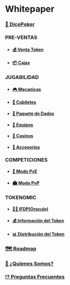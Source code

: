 # Whitepaper

### [🎲 DicePoker](/presentation.md)

### **PRE-VENTAS**

- #### [💰 Venta Token](/tokensell.md)

- #### [📦 Cajas](/box.md)

### **JUGABILIDAD**

- #### [🎮 Mecanicas](/gameplay.md)

- #### [🥃 Cubiletes](/dicecup.md)

- #### [🎲 Paquete de Dados](/dicepack.md)

- #### [💎 Equipos](/diceteam.md)

- #### [🎰 Casinos](/diceroom.md)

- #### [🧩 Accesorios](/accesories.md)

### **COMPETICIONES**

- #### [🤜 Modo PvE](/dicerway.md)

- #### [🏟 Modo PvP](/pvpmode.md)

### **TOKENOMIC**

- #### [👮🏻 IFDP(Oraculo)](/oracle.md)

- #### [💰 Información del Token](/infotoken.md)

- #### [📊 Distribución del Token](/distributiontoken.md)

### [🗺 Roadmap](/roadmap.md)

### [👥 ¿Quienes Somos?](/whoweare.md)

### [⁉️ Preguntas Frecuentes](/faqs.md)